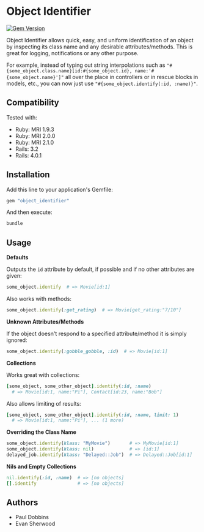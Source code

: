 # Object Identifier

[![Gem Version](https://badge.fury.io/rb/object_identifier.png)](http://badge.fury.io/rb/object_identifier)

Object Identifier allows quick, easy, and uniform identification of an object
by inspecting its class name and any desirable attributes/methods. This is great
for logging, notifications or any other purpose.

For example, instead of typing out string interpolations such as
`"#{some_object.class.name}[id:#{some_object.id}, name:'#{some_object.name}']"`
all over the place in controllers or in rescue blocks in models, etc., you can
now just use `"#{some_object.identify(:id, :name)}"`.


## Compatibility

Tested with:

* Ruby: MRI 1.9.3
* Ruby: MRI 2.0.0
* Ruby: MRI 2.1.0
* Rails: 3.2
* Rails: 4.0.1

## Installation

Add this line to your application's Gemfile:

```ruby
gem "object_identifier"
```

And then execute:

```ruby
bundle
```

## Usage

<b>Defaults</b>

Outputs the `id` attribute by default, if possible and if no other attributes
are given:

```ruby
some_object.identify  # => Movie[id:1]
```

Also works with methods:

```ruby
some_object.identify(:get_rating)  # => Movie[get_rating:"7/10"]
```

<b>Unknown Attributes/Methods</b>

If the object doesn't respond to a specified attribute/method it is simply
ignored:

```ruby
some_object.identify(:gobble_gobble, :id)  # => Movie[id:1]
```

<b>Collections</b>

Works great with collections:

```ruby
[some_object, some_other_object].identify(:id, :name)
  # => Movie[id:1, name:"Pi"], Contact[id:23, name:"Bob"]
```

Also allows limiting of results:

```ruby
[some_object, some_other_object].identify(:id, :name, limit: 1)
  # => Movie[id:1, name:"Pi"], ... (1 more)
```

<b>Overriding the Class Name</b>

```ruby
some_object.identify(klass: "MyMovie")       # => MyMovie[id:1]
some_object.identify(klass: nil)             # => [id:1]
delayed_job.identify(klass: "Delayed::Job")  # => Delayed::Job[id:1]
```

<b>Nils and Empty Collections</b>

```ruby
nil.identify(:id, :name)  # => [no objects]
[].identify               # => [no objects]
```

## Authors

- Paul Dobbins
- Evan Sherwood
